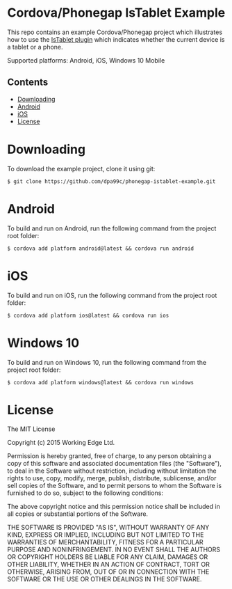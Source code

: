 Cordova/Phonegap IsTablet Example
=================================

This repo contains an example Cordova/Phonegap project which illustrates how to use the [IsTablet plugin](https://github.com/dpa99c/phonegap-istablet) which indicates whether the current device is a tablet or a phone.

Supported platforms: Android, iOS, Windows 10 Mobile


## Contents
* [Downloading](#downloading)
* [Android](#android)
* [iOS](#ios)
* [License](#license)
 
# Downloading

To download the example project, clone it using git:

    $ git clone https://github.com/dpa99c/phonegap-istablet-example.git


# Android

To build and run on Android, run the following command from the project root folder:

    $ cordova add platform android@latest && cordova run android


# iOS

To build and run on iOS, run the following command from the project root folder:

    $ cordova add platform ios@latest && cordova run ios
    
    
# Windows 10

To build and run on Windows 10, run the following command from the project root folder:

    $ cordova add platform windows@latest && cordova run windows

License
================

The MIT License

Copyright (c) 2015 Working Edge Ltd.

Permission is hereby granted, free of charge, to any person obtaining a copy
of this software and associated documentation files (the "Software"), to deal
in the Software without restriction, including without limitation the rights
to use, copy, modify, merge, publish, distribute, sublicense, and/or sell
copies of the Software, and to permit persons to whom the Software is
furnished to do so, subject to the following conditions:

The above copyright notice and this permission notice shall be included in
all copies or substantial portions of the Software.

THE SOFTWARE IS PROVIDED "AS IS", WITHOUT WARRANTY OF ANY KIND, EXPRESS OR
IMPLIED, INCLUDING BUT NOT LIMITED TO THE WARRANTIES OF MERCHANTABILITY,
FITNESS FOR A PARTICULAR PURPOSE AND NONINFRINGEMENT. IN NO EVENT SHALL THE
AUTHORS OR COPYRIGHT HOLDERS BE LIABLE FOR ANY CLAIM, DAMAGES OR OTHER
LIABILITY, WHETHER IN AN ACTION OF CONTRACT, TORT OR OTHERWISE, ARISING FROM,
OUT OF OR IN CONNECTION WITH THE SOFTWARE OR THE USE OR OTHER DEALINGS IN
THE SOFTWARE.